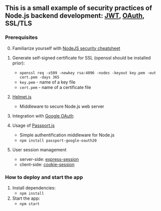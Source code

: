 ## This is a small example of security practices of Node.js backend development: [JWT](https://jwt.io/), [OAuth](https://www.oauth.com/), SSL/TLS

### Prerequisites
0. Familiarize yourself with [NodeJS security cheatsheet](https://cheatsheetseries.owasp.org/cheatsheets/Nodejs_Security_Cheat_Sheet.html)

1. Generate self-signed certificate for SSL (openssl should be installed prior):
    - `openssl req -x509 -newkey rsa:4096 -nodes -keyout key.pem -out cert.pem -days 365`
    - `key.pem` - name of a key file
    - `cert.pem` - name of a certificate file

2. [Helmet.js](https://helmetjs.github.io/)
    - Middleware to secure Node.js web server

3. Integration with [Google OAuth](https://developers.google.com/identity/protocols/oauth2)

4. Usage of [Passport.js](https://www.passportjs.org/)
    - Simple authentification middleware for Node.js
    - `npm install passport-google-oauth20`

5. User session management
    - server-side: [express-session](https://expressjs.com/en/resources/middleware/session.html)
    - client-side: [cookie-session](https://expressjs.com/en/resources/middleware/cookie-session.html)

### How to deploy and start the app
1. Install dependencies:
    - `npm install`
2. Start the app:
    - `npm start`
